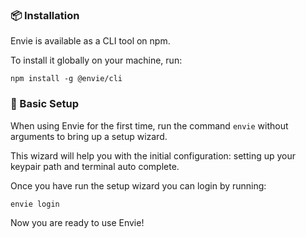 
### 📦 Installation

Envie is available as a CLI tool on npm.

To install it globally on your machine, run:

```
npm install -g @envie/cli
```

### 🚀 Basic Setup

When using Envie for the first time, run the command `envie` without arguments to bring up a setup wizard.

This wizard will help you with the initial configuration: setting up your keypair path and terminal auto complete.

Once you have run the setup wizard you can login by running:

```
envie login
```

Now you are ready to use Envie!
